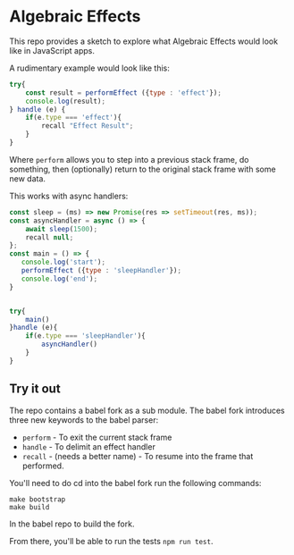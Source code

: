# Algebraic Effects

This repo provides a sketch to explore what Algebraic Effects would look like in JavaScript apps.

A rudimentary example would look like this:

```javascript
try{
    const result = performEffect ({type : 'effect'});
    console.log(result);
} handle (e) {
    if(e.type === 'effect'){
        recall "Effect Result";
    }
}
```

Where `perform` allows you to step into a previous stack frame, do something, then (optionally) return to the 
original stack frame with some new data.

This works with async handlers:

```javascript
const sleep = (ms) => new Promise(res => setTimeout(res, ms));
const asyncHandler = async () => {
    await sleep(1500);
    recall null;
};
const main = () => {
   console.log('start');
   performEffect ({type : 'sleepHandler'});
   console.log('end');
}


try{
    main()
}handle (e){
    if(e.type === 'sleepHandler'){
        asyncHandler()
    }
}
```


## Try it out

The repo contains a babel fork as a sub module. The babel fork introduces three new keywords to the babel parser:

- `perform` - To exit the current stack frame
- `handle` - To delimit an effect handler
- `recall` - (needs a better name) - To resume into the frame that performed.

You'll need to do cd into the babel fork run the following commands:

```
make bootstrap
make build
```

In the babel repo to build the fork.

From there, you'll be able to run the tests `npm run test`.

